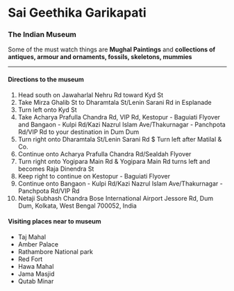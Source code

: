 # Sai Geethika Garikapati<br>
### The Indian Museum<br>
Some of the must watch things are **Mughal Paintings** and **collections of antiques, armour and ornaments, fossils, skeletons, mummies**

----------------------------------------------------------------------
#### Directions to the museum

1. Head south on Jawaharlal Nehru Rd toward Kyd St
2. Take Mirza Ghalib St to Dharamtala St/Lenin Sarani Rd in Esplanade
3. Turn left onto Kyd St
4. Take Acharya Prafulla Chandra Rd, VIP Rd, Kestopur - Baguiati Flyover and Bangaon - Kulpi Rd/Kazi Nazrul Islam Ave/Thakurnagar - Panchpota Rd/VIP Rd to your destination in Dum Dum
5. Turn right onto Dharamtala St/Lenin Sarani Rd $ Turn left after Matilal & Co.
6. Continue onto Acharya Prafulla Chandra Rd/Sealdah Flyover
7. Turn right onto Yogipara Main Rd & Yogipara Main Rd turns left and becomes Raja Dinendra St
8. Keep right to continue on Kestopur - Baguiati Flyover
9. Continue onto Bangaon - Kulpi Rd/Kazi Nazrul Islam Ave/Thakurnagar - Panchpota Rd/VIP Rd
10. Netaji Subhash Chandra Bose International Airport
Jessore Rd, Dum Dum, Kolkata, West Bengal 700052, India 

#### Visiting places near to museum

* Taj Mahal
* Amber Palace
* Rathambore National park
* Red Fort
* Hawa Mahal
* Jama Masjid
* Qutab Minar
